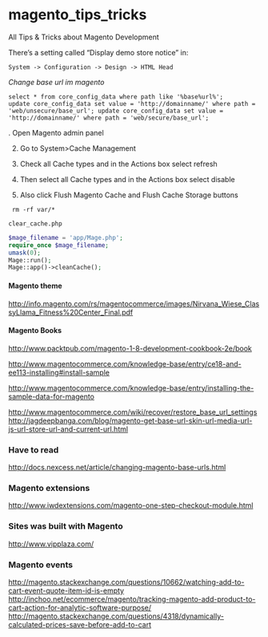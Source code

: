 magento_tips_tricks
===================

All Tips &amp; Tricks about Magento Development

There’s a setting called “Display demo store notice” in: 
```
System -> Configuration -> Design -> HTML Head 
```

*Change base url im magento*
```
select * from core_config_data where path like '%base%url%';
update core_config_data set value = 'http://domainname/' where path = 'web/unsecure/base_url'; update core_config_data set value = 'http://domainname/' where path = 'web/secure/base_url';
```

. Open Magento admin panel

2. Go to System>Cache Management

3. Check all Cache types and in the Actions box select refresh

4. Then select all Cache types and in the Actions box select disable

5. Also click Flush Magento Cache and Flush Cache Storage buttons

```
 rm -rf var/* 
```

```
clear_cache.php
```

```php
$mage_filename = 'app/Mage.php';
require_once $mage_filename;
umask(0);
Mage::run();
Mage::app()->cleanCache();
```


#### Magento theme
http://info.magento.com/rs/magentocommerce/images/Nirvana_Wiese_ClassyLlama_Fitness%20Center_Final.pdf

#### Magento Books
http://www.packtpub.com/magento-1-8-development-cookbook-2e/book

http://www.magentocommerce.com/knowledge-base/entry/ce18-and-ee113-installing#install-sample

http://www.magentocommerce.com/knowledge-base/entry/installing-the-sample-data-for-magento

http://www.magentocommerce.com/wiki/recover/restore_base_url_settings
http://jagdeepbanga.com/blog/magento-get-base-url-skin-url-media-url-js-url-store-url-and-current-url.html

### Have to read
http://docs.nexcess.net/article/changing-magento-base-urls.html
### Magento extensions
http://www.iwdextensions.com/magento-one-step-checkout-module.html
### Sites was built with Magento
http://www.vipplaza.com/


### Magento events
http://magento.stackexchange.com/questions/10662/watching-add-to-cart-event-quote-item-id-is-empty
http://inchoo.net/ecommerce/magento/tracking-magento-add-product-to-cart-action-for-analytic-software-purpose/
http://magento.stackexchange.com/questions/4318/dynamically-calculated-prices-save-before-add-to-cart
